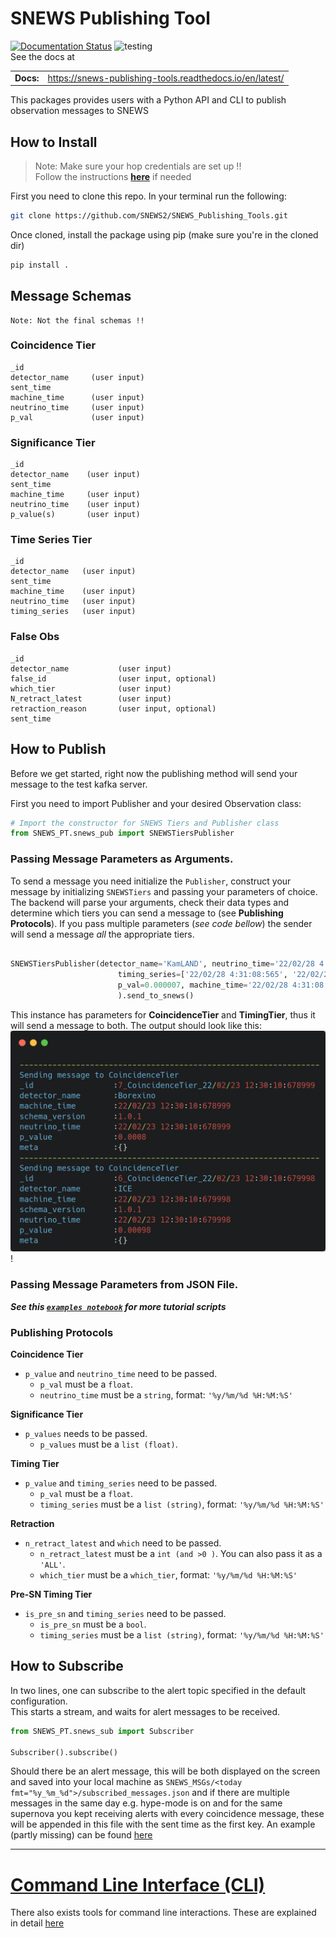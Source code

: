 # SNEWS Publishing Tool

[![Documentation Status](https://readthedocs.org/projects/snews-publishing-tools/badge/?version=latest)](https://snews-publishing-tools.readthedocs.io/en/latest/?badge=latest)
![testing](https://github.com/SNEWS2/SNEWS_Publishing_Tools/actions/workflows/ubuntu20-py39.yml/badge.svg)
<br>See the docs at

|              |        |
| ------------ | ------ |
| **Docs:**    | https://snews-publishing-tools.readthedocs.io/en/latest/  |

This packages provides users with a Python API and CLI to publish observation messages to SNEWS

## How to Install

> Note: Make sure your hop credentials are set up !!<br>
> Follow the instructions [**here**](https://github.com/scimma/hop-client) if needed

First you need to clone this repo. In your terminal run the following:

````bash 
git clone https://github.com/SNEWS2/SNEWS_Publishing_Tools.git
````

Once cloned, install the package using pip (make sure you're in the cloned dir)

````bash
pip install .
````

## Message Schemas

    Note: Not the final schemas !!

### Coincidence Tier

````
_id                 
detector_name     (user input)    
sent_time           
machine_time      (user input)    
neutrino_time     (user input)     
p_val             (user input)    
````

### Significance Tier

````
_id                 
detector_name    (user input)      
sent_time           
machine_time     (user input)        
neutrino_time    (user input)       
p_value(s)       (user input)    
````

### Time Series Tier

````
_id                
detector_name   (user input)      
sent_time           
machine_time    (user input)      
neutrino_time   (user input)     
timing_series   (user input)
````

### False Obs

````
_id
detector_name           (user input)          
false_id                (user input, optional)    
which_tier              (user input)    
N_retract_latest        (user input)    
retraction_reason       (user input, optional)  
sent_time           
````

## How to Publish

Before we get started, right now the publishing method will send your message to the test kafka server.

First you need to import Publisher and your desired Observation class:

````Python
# Import the constructor for SNEWS Tiers and Publisher class
from SNEWS_PT.snews_pub import SNEWSTiersPublisher
````
### Passing Message Parameters as Arguments. 
To send a message you need initialize the ``Publisher``, construct your message by initializing ``SNEWSTiers`` and
passing your parameters of choice. The backend will parse your arguments, check their data types and determine which
tiers you can send a message to (see **Publishing Protocols**). If you pass multiple parameters (_see code bellow_) the
sender will send a message *all* the appropriate tiers.

```Python

SNEWSTiersPublisher(detector_name='KamLAND', neutrino_time='22/02/28 4:31:08:565',
                        timing_series=['22/02/28 4:31:08:565', '22/02/28 4:31:08:765', '22/02/28 4:31:09:001'],
                        p_val=0.000007, machine_time='22/02/28 4:31:08:565', 
                        ).send_to_snews()
```

This instance has parameters for **CoincidenceTier** and **TimingTier**, thus it will send a message to both. The output
should look like this:
![img.png](img.png)!


### Passing Message Parameters from JSON File.


***See this [`examples notebook`](./examples.ipynb) for more tutorial scripts***

### Publishing Protocols

**Coincidence Tier**

* ``p_value`` and ``neutrino_time`` need to be passed.
    * ``p_val`` must be a ``float``.
    * ``neutrino_time`` must be a ``string``, format: ``'%y/%m/%d %H:%M:%S'``

**Significance Tier**

* ``p_values`` needs to be passed.
    * ``p_values`` must be a ``list (float)``.

**Timing Tier**

* ``p_value`` and ``timing_series`` need to be passed.
    * ``p_val`` must be a ``float``.
    * ``timing_series`` must be a ``list (string)``, format: ``'%y/%m/%d %H:%M:%S'``

**Retraction**

* ``n_retract_latest`` and ``which`` need to be passed.
    * ``n_retract_latest`` must be a ``int (and >0 )``. You can also pass it as a ``'ALL'``.
    * ``which_tier`` must be a ``which_tier``, format: ``'%y/%m/%d %H:%M:%S'``

**Pre-SN Timing Tier**

* ``is_pre_sn`` and ``timing_series`` need to be passed.
    * ``is_pre_sn`` must be a ``bool``.
    * ``timing_series`` must be a ``list (string)``, format: ``'%y/%m/%d %H:%M:%S'``

## How to Subscribe

In two lines, one can subscribe to the alert topic specified in the default configuration. <br>
This starts a stream, and waits for alert messages to be received.

```python
from SNEWS_PT.snews_sub import Subscriber

Subscriber().subscribe()
```

Should there be an alert message, this will be both displayed on the screen and saved into your local machine
as `SNEWS_MSGs/<today fmt="%y_%m_%d">/subscribed_messages.json` and if there are multiple messages in the same day e.g.
hype-mode is on and for the same supernova you kept receiving alerts with every coincidence message, these will be
appended in this file with the sent time as the first key. An example (partly missing) can be
found [here](https://github.com/SNEWS2/SNEWS_Publishing_Tools/blob/main/doc/subscribed_messages.json)

---

# [Command Line Interface (CLI)](./doc/cli_docs.md)

There also exists tools for command line interactions. These are explained in detail [here](./doc/cli_docs.md)
